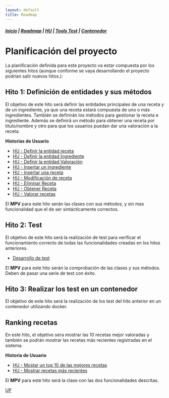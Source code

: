 ```yaml
---
layout: default
title: Roadmap
---
```


##### [Inicio](./) | [Roadmap](./Roadmap.html) | [HU](./hu.html) | [Tools Test](./aserciones_sis_pruebas.html) | [Contenedor](./contenedor.html)


# Planificación del proyecto
<!-- {: .no_toc }

<details open markdown="block">
  <summary>
    Tabla de contenidos
  </summary>
  {: .text-delta }
1. TOC
{:toc}
</details> -->


La planificación definida para este proyecto va estar compuesta por los siguientes hitos (aunque conforme se vaya desarrollando el proyecto podrían salir nuevos hitos.):


## Hito 1: Definición de entidades y sus métodos

El objetivo de este hito será definir las entidades principales de una receta y de un ingrediente, ya que una receta estará compuesta de uno o más ingredientes. También se definirán los métodos para gestionar la receta e ingrediente. Además se definirá un método para obtener una receta por titulo/nombre y otro para que los usuarios puedan dar una valoración a la receta.

**Historias de Usuario**

* [HU - Definir la entidad receta](https://github.com/cr13/RecetaCoctel/issues/22)
* [HU - Definir la entidad Ingrediente](https://github.com/cr13/RecetaCoctel/issues/21)
* [HU - Definir la entidad Valoración](https://github.com/cr13/RecetaCoctel/issues/25)
* [HU - Insertar un ingrediente](https://github.com/cr13/RecetaCoctel/issues/24)
* [HU - Insertar una receta](https://github.com/cr13/RecetaCoctel/issues/6)
* [HU - Modificación de receta](https://github.com/cr13/RecetaCoctel/issues/7)
* [HU - Eliminar Receta](https://github.com/cr13/RecetaCoctel/issues/8)
* [HU - Obtener Receta](https://github.com/cr13/RecetaCoctel/issues/5)
* [HU - Valorar recetas](https://github.com/cr13/RecetaCoctel/issues/9)

El **MPV**  para este hito serán las clases con sus métodos, y sin mas funcionalidad que el de ser sintácticamente correctos.

## Hito 2: Test

El objetivo de este hito será la realización de test para verificar el funcionamiento correcto de todas las funcionalidades creadas en los hitos anteriores.

* [Desarrollo de test](https://github.com/cr13/RecetaCoctel/issues/15)


El **MPV**  para este hito serán la comprobación de las clases y sus métodos. Deben de pasar una serie de test con éxito.

## Hito 3: Realizar los test en un contenedor

El objetivo de este hito será la realización de los test del hito anterior en un contenedor utilizando docker.


## Ranking recetas

En este hito, el objetivo sera mostrar las 10 recetas mejor valoradas y también se podrán mostrar las recetas más recientes registradas en el sistema. 

**Historia de Usuario**

* [HU - Mostar un top 10 de las mejores recetas](https://github.com/cr13/RecetaCoctel/issues/10)
* [HU - Mostrar recetas más recientes](https://github.com/cr13/RecetaCoctel/issues/11)

El **MPV**  para este hito será la clase con las dos funcionalidades descritas.


[UP](./Roadmap.html)